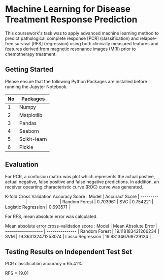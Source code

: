 # Machine Learning for Disease Treatment Response Prediction

This coursework's task was to apply advanced machine learning method to predict  pathological complete response [PCR] (classification) and relapse-free survival [RFS] (regression) using both clinically measured features and features derived from magnetic resonance images (MRI) prior to chemotherapy treatment. 

## Getting Started

Please ensure that the following Python Packages are installed before running the Jupyter Notebook.

No | Packages      |
-- | ------------- |
1  | Numpy         |
2  | Matplotlib    |
3  | Pandas        |
4  | Seaborn       |
5  | Scikit-learn  |
6  | Pickle        |



## Evaluation

For PCR, a confusion matrix was plot which represents the actual postive, actual negative, false positive and false negative predictions. In addition, an receiver opearting characteristic curve (ROC) curve was generated. 

K-fold Cross Validation Accuracy Score :
       Model         | Accuract Score  |
-------------------  | --------------- |
Random Forest        |     0.703961    |
SVC                  |     0.754221    |
Logistic Regression  |     0.693571    |

For RFS, mean absolute error was calculated.

Mean absolute error cross-validation score :
       Model         | Mean Absolute Error  |
-------------------  | ---------------      |
Random Forest        |  19.118183421266234  |
SVM                  |  19.363132471253074  |
Lasso Regression     |  19.881346769729124  |


## Testing Results on Independent Test Set

PCR classification accuracy = 65.41%

RFS = 19.01
